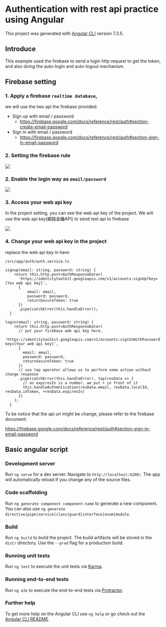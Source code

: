 # Authentication with rest api practice using Angular

This project was generated with [Angular CLI](https://github.com/angular/angular-cli) version 7.3.5.

## Introduce

This example used the firebase to send a login http request to get the token,
and also doing the auto-login and auto-logout mechanism. 

## Firebase setting


### 1. Apply a firebase `realtime database`,
we will use the two api the firebase provided:
* Sign up with email / password
  * https://firebase.google.com/docs/reference/rest/auth#section-create-email-password
* Sign in with email / password
  * https://firebase.google.com/docs/reference/rest/auth#section-sign-in-email-password

### 2. Setting the firebase rule

![](https://i.imgur.com/myy1N9R.png)

### 2. Enable the login way as `email/password`

![](https://i.imgur.com/zkhkFDg.png)

### 3. Access your web api key

In the project setting, you can see the web api key of the project.
We will use the web api key(網路金鑰API) to send rest api to firebase

![](https://i.imgur.com/533tZKX.png)

### 4. Change your web api key in the project

replace the web api key in here:  

`/src/app/auth/auth.service.ts`
```
signup(email: string, password: string) {
    return this.http.post<AuthResponseData>(
      'https://identitytoolkit.googleapis.com/v1/accounts:signUp?key=[You web api key]',
      {
          email: email,
          password: password,
          returnSecureToken: true
      })
      .pipe(catchError(this.handleError));
  }

login(email: string, password: string) {
    return this.http.post<AuthResponseData>(
      // put your firebase web api key here.
      'https://identitytoolkit.googleapis.com/v1/accounts:signInWithPassword?key=[Your web api key]',
      {
        email: email,
        password: password,
        returnSecureToken: true
      })
      // use tap operator allows us to perform some action without change response
      .pipe(catchError(this.handleError), tap(resData => {
        // as expiresIn is a number, we put + in front of it
        this.handleAuthentication(resData.email, resData.localId, resData.idToken, +resData.expiresIn)
      })
    );
  }
```

To be notice that the api url might be change,
please refer to the firebase document:

https://firebase.google.com/docs/reference/rest/auth#section-sign-in-email-password

## Basic angular script

### Development server

Run `ng serve` for a dev server. Navigate to `http://localhost:4200/`. The app will automatically reload if you change any of the source files.

### Code scaffolding

Run `ng generate component component-name` to generate a new component. You can also use `ng generate directive|pipe|service|class|guard|interface|enum|module`.

### Build

Run `ng build` to build the project. The build artifacts will be stored in the `dist/` directory. Use the `--prod` flag for a production build.

### Running unit tests

Run `ng test` to execute the unit tests via [Karma](https://karma-runner.github.io).

### Running end-to-end tests

Run `ng e2e` to execute the end-to-end tests via [Protractor](http://www.protractortest.org/).

### Further help

To get more help on the Angular CLI use `ng help` or go check out the [Angular CLI README](https://github.com/angular/angular-cli/blob/master/README.md).
